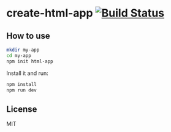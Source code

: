 # create-html-app [![Build Status](https://travis-ci.org/Wiolem/ProfilePage.svg?branch=master)](https://travis-ci.org/Wiolem/ProfilePage)

## How to use

```sh
mkdir my-app
cd my-app
npm init html-app
```

Install it and run:

```sh
npm install
npm run dev
```
## License

MIT
